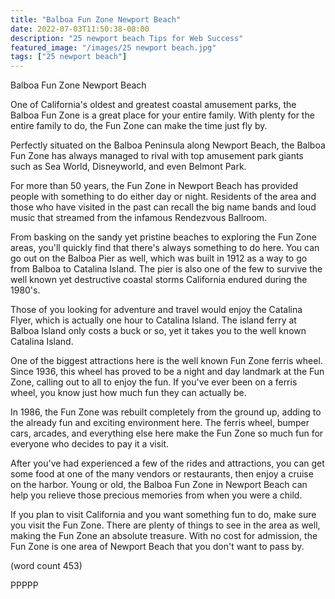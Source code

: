 ```yaml
---
title: "Balboa Fun Zone Newport Beach"
date: 2022-07-03T11:50:38-08:00
description: "25 newport beach Tips for Web Success"
featured_image: "/images/25 newport beach.jpg"
tags: ["25 newport beach"]
---
```


Balboa Fun Zone Newport Beach

One of California's oldest and greatest coastal
amusement parks, the Balboa Fun Zone is a great 
place for your entire family.  With plenty for the
entire family to do, the Fun Zone can make the
time just fly by.

Perfectly situated on the Balboa Peninsula along 
Newport Beach, the Balboa Fun Zone has always 
managed to rival with top amusement park giants such
as Sea World, Disneyworld, and even Belmont Park.

For more than 50 years, the Fun Zone in Newport 
Beach has provided people with something to do either
day or night.  Residents of the area and those who
have visited in the past can recall the big name
bands and loud music that streamed from the infamous
Rendezvous Ballroom.

From basking on the sandy yet pristine beaches to 
exploring the Fun Zone areas, you'll quickly find that
there's always something to do here.  You can go out
on the Balboa Pier as well, which was built in 1912 as
a way to go from Balboa to Catalina Island. The pier is
also one of the few to survive the well known yet
destructive coastal storms California endured during 
the 1980's.

Those of you looking for adventure and travel would
enjoy the Catalina Flyer, which is actually one hour
to Catalina Island.  The island ferry at Balboa Island
only costs a buck or so, yet it takes you to the well
known Catalina Island.  

One of the biggest attractions here is the well known
Fun Zone ferris wheel.  Since 1936, this wheel has proved
to be a night and day landmark at the Fun Zone, calling
out to all to enjoy the fun.  If you've ever been on
a ferris wheel, you know just how much fun they can 
actually be.

In 1986, the Fun Zone was rebuilt completely from the
ground up, adding to the already fun and exciting 
environment here.  The ferris wheel, bumper cars, arcades,
and everything else here make the Fun Zone so much
fun for everyone who decides to pay it a visit.

After you've had experienced a few of the rides and
attractions, you can get some food at one of the many
vendors or restaurants, then enjoy a cruise on the
harbor.  Young or old, the Balboa Fun Zone in Newport
Beach can help you relieve those precious memories
from when you were a child.

If you plan to visit California and you want something
fun to do, make sure you visit the Fun Zone.  There are
plenty of things to see in the area as well, making the
Fun Zone an absolute treasure.  With no cost for 
admission, the Fun Zone is one area of Newport Beach 
that you don't want to pass by.

(word count 453)

PPPPP


